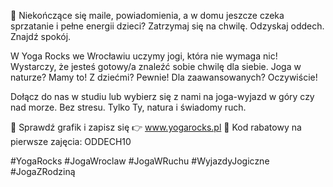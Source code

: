 📱 Niekończące się maile, powiadomienia, a w domu jeszcze czeka sprzatanie i pełne energii dzieci?
Zatrzymaj się na chwilę. Odzyskaj oddech. Znajdź spokój.

W Yoga Rocks we Wrocławiu uczymy jogi, która nie wymaga nic! Wystarczy, że jesteś gotowy/a znaleźć sobie chwilę dla siebie.
 Joga w naturze? Mamy to!
 Z dziećmi? Pewnie!
 Dla zaawansowanych? Oczywiście!

Dołącz do nas w studiu lub wybierz się z nami na joga-wyjazd w góry czy nad morze.
Bez stresu. Tylko Ty, natura i świadomy ruch.

🔗 Sprawdź grafik i zapisz się 👉 www.yogarocks.pl
🎁 Kod rabatowy na pierwsze zajęcia: ODDECH10

#YogaRocks #JogaWroclaw #JogaWRuchu #WyjazdyJogiczne #JogaZRodziną